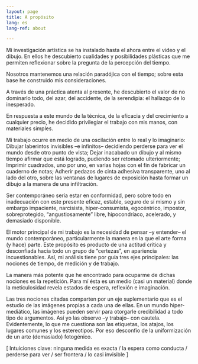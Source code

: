 ```yaml
---
layout: page
title: A propósito
lang: es
lang-ref: about

---
```

Mi investigación artística se ha instalado hasta el ahora entre el video y el dibujo. En ellos he descubierto cualidades y posibilidades plásticas que me permiten reflexionar sobre la pregunta de la percepción del tiempo.

Nosotros mantenemos una relación paradójica con el tiempo; sobre esta base he construido mis consideraciones.

A través de una práctica atenta al presente, he descubierto el valor de no dominarlo todo, del azar, del accidente, de la serendipia: el hallazgo de lo inesperado.

En respuesta a este mundo de la técnica, de la eficacia y del crecimiento a cualquier precio, he decidido privilegiar el trabajo con mis manos, con materiales simples.

Mi trabajo ocurre en medio de una oscilación entre lo real y lo imaginario: Dibujar laberintos invisibles –e infinitos– decidiendo perderse para ver el mundo desde otro punto de vista; Dejar inacabado un dibujo y al mismo tiempo afirmar que está logrado, pudiendo ser retomado ulteriormente; Imprimir cuadrados, uno por uno, en varias hojas con el fin de fabricar un cuaderno de notas; Adherir pedazos de cinta adhesiva transparente, uno al lado del otro, sobre las ventanas de lugares de exposición hasta formar un dibujo a la manera de una infiltración.

Ser contemporáneo sería estar en conformidad, pero sobre todo en inadecuación con este presente eficaz, estable, seguro de sí mismo y sin embargo impaciente, narcisista, hiper-consumista, egocéntrico, impostor, sobreprotegido, “angustiosamente” libre, hipocondríaco, acelerado, y demasiado disponible.

El motor principal de mi trabajo es la necesidad de pensar –y entender– el mundo contemporáneo, particularmente la manera en la que el arte forma (y hace) parte. Este propósito es producto de una actitud crítica y desconfiada hacia todo un grupo de “certezas”, en apariencia incuestionables. Así, mi análisis tiene por guía tres ejes principales: las nociones de tiempo, de medición y de trabajo.

La manera más potente que he encontrado para ocuparme de dichas nociones es la repetición. Para mí ésta es un medio (casi un material) donde la meticulosidad revela estados de espera, reflexión e imaginación.

Las tres nociones citadas comparten por un eje suplementario que es el estudio de las imágenes propias a cada una de ellas. En un mundo hiper-mediático, las imágenes pueden servir para otorgarle credibilidad a todo tipo de argumentos. Así yo las observo –y trabajo– con cautela. Evidentemente, lo que me cuestiona son las etiquetas, los atajos, los lugares comunes y los estereotipos. Por eso desconfío de la uniformización de un arte (demasiado) fotogénico.

\[ Intuiciones clave: ninguna medida es exacta / la espera como conducta / perderse para ver / ser frontera / lo casi invisible \]